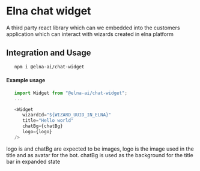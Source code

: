 # Elna chat widget

A third party react library which can we embedded into the customers application which can interact with wizards created in elna platform

## Integration and Usage

```sh
   npm i @elna-ai/chat-widget
```

#### Example  usage
```js
   import Widget from "@elna-ai/chat-widget";
   ...

   <Widget
      wizardId="${WIZARD_UUID_IN_ELNA}"
      title="Hello world"
      chatBg={chatBg}
      logo={logo}
   />
```
logo is and chatBg are expected to be images, logo is the image used in the title and as avatar for the bot. chatBg is used as the background for the title bar in expanded state
